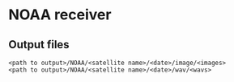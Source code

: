 # NOAA receiver 
## Output files

```
<path to output>/NOAA/<satellite name>/<date>/image/<images>
<path to output>/NOAA/<satellite name>/<date>/wav/<wavs>
```
